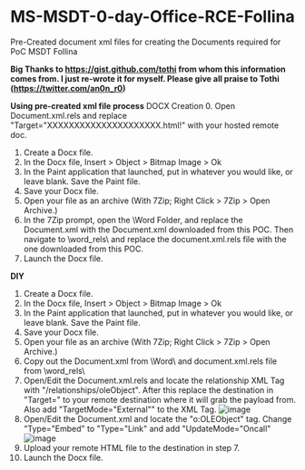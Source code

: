 # MS-MSDT-0-day-Office-RCE-Follina
Pre-Created document xml files for creating the Documents required for PoC MSDT Follina

**Big Thanks to https://gist.github.com/tothi from whom this information comes from. I just re-wrote it for myself. Please give all praise to Tothi (https://twitter.com/an0n_r0)**

**Using pre-created xml file process**
DOCX Creation
0. Open Document.xml.rels and replace "Target="XXXXXXXXXXXXXXXXXXXXX.html!" with your hosted remote doc.
1. Create a Docx file.
2. In the Docx file, Insert > Object > Bitmap Image > Ok
3. In the Paint application that launched, put in whatever you would like, or leave blank. Save the Paint file.
4. Save your Docx file.
5. Open your file as an archive (With 7Zip; Right Click > 7Zip > Open Archive.)
6. In the 7Zip prompt, open the \Word Folder, and replace the Document.xml with the Document.xml downloaded from this POC. Then navigate to \word\_rels\ and replace the document.xml.rels file with the one downloaded from this POC.
7. Launch the Docx file.

**DIY**
1. Create a Docx file.
2. In the Docx file, Insert > Object > Bitmap Image > Ok
3. In the Paint application that launched, put in whatever you would like, or leave blank. Save the Paint file.
4. Save your Docx file.
5. Open your file as an archive (With 7Zip; Right Click > 7Zip > Open Archive.)
6. Copy out the Document.xml from \Word\ and document.xml.rels file from \word\_rels\
7. Open/Edit the Document.xml.rels and locate the relationship XML Tag with "/relationships/oleObject". After this replace the destination in "Target=" to your remote destination where it will grab the payload from. Also add "TargetMode="External"" to the XML Tag. 
![image](https://user-images.githubusercontent.com/79787840/171080197-9c253852-a5c5-4df2-a6be-63a6165f86e5.png)
8. Open/Edit the Document.xml and locate the "o:OLEObject" tag. Change "Type="Embed" to "Type="Link" and add "UpdateMode="Oncall"
![image](https://user-images.githubusercontent.com/79787840/171080503-f427ae2d-c8d8-42bb-89b7-46d3b3d1f098.png)
9. Upload your remote HTML file to the destination in step 7.
10. Launch the Docx file.
